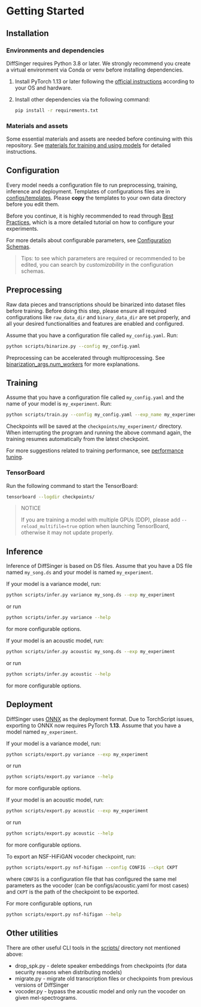# Getting Started

## Installation

### Environments and dependencies

DiffSinger requires Python 3.8 or later. We strongly recommend you create a virtual environment via Conda or venv before installing dependencies.

1. Install PyTorch 1.13 or later following the [official instructions](https://pytorch.org/get-started/locally/) according to your OS and hardware.

2. Install other dependencies via the following command:

   ```bash
   pip install -r requirements.txt
   ```

### Materials and assets

Some essential materials and assets are needed before continuing with this repository. See [materials for training and using models](BestPractices.md#materials-for-training-and-using-models) for detailed instructions.

## Configuration

Every model needs a configuration file to run preprocessing, training, inference and deployment. Templates of configurations files are in [configs/templates](../configs/templates). Please **copy** the templates to your own data directory before you edit them.

Before you continue, it is highly recommended to read through [Best Practices](BestPractices.md), which is a more detailed tutorial on how to configure your experiments.

For more details about configurable parameters, see [Configuration Schemas](ConfigurationSchemas.md).

> Tips: to see which parameters are required or recommended to be edited, you can search by _customizability_ in the configuration schemas.

## Preprocessing

Raw data pieces and transcriptions should be binarized into dataset files before training. Before doing this step, please ensure all required configurations like `raw_data_dir` and `binary_data_dir` are set properly, and all your desired functionalities and features are enabled and configured.

Assume that you have a configuration file called `my_config.yaml`. Run:

```bash
python scripts/binarize.py --config my_config.yaml
```

Preprocessing can be accelerated through multiprocessing. See [binarization_args.num_workers](ConfigurationSchemas.md#binarization_args.num_workers) for more explanations.

## Training

Assume that you have a configuration file called `my_config.yaml` and the name of your model is `my_experiment`. Run:

```bash
python scripts/train.py --config my_config.yaml --exp_name my_experiment --reset
```

Checkpoints will be saved at the `checkpoints/my_experiment/` directory. When interrupting the program and running the above command again, the training resumes automatically from the latest checkpoint.

For more suggestions related to training performance, see [performance tuning](BestPractices.md#performance-tuning).

### TensorBoard

Run the following command to start the TensorBoard:

```bash
tensorboard --logdir checkpoints/
```

> NOTICE
> 
> If you are training a model with multiple GPUs (DDP), please add `--reload_multifile=true` option when launching TensorBoard, otherwise it may not update properly.

## Inference

Inference of DiffSinger is based on DS files. Assume that you have a DS file named `my_song.ds` and your model is named `my_experiment`.

If your model is a variance model, run:

```bash
python scripts/infer.py variance my_song.ds --exp my_experiment
```

or run

```bash
python scripts/infer.py variance --help
```

for more configurable options.

If your model is an acoustic model, run:

```bash
python scripts/infer.py acoustic my_song.ds --exp my_experiment
```

or run

```bash
python scripts/infer.py acoustic --help
```

for more configurable options.

## Deployment

DiffSinger uses [ONNX](https://onnx.ai/) as the deployment format. Due to TorchScript issues, exporting to ONNX now requires PyTorch **1.13**. Assume that you have a model named `my_experiment`.

If your model is a variance model, run:

```bash
python scripts/export.py variance --exp my_experiment
```

or run

```bash
python scripts/export.py variance --help
```

for more configurable options.

If your model is an acoustic model, run:

```bash
python scripts/export.py acoustic --exp my_experiment
```

or run

```bash
python scripts/export.py acoustic --help
```

for more configurable options.

To export an NSF-HiFiGAN vocoder checkpoint, run:

```bash
python scripts/export.py nsf-hifigan --config CONFIG --ckpt CKPT
```

where `CONFIG` is a configuration file that has configured the same mel parameters as the vocoder (can be configs/acoustic.yaml for most cases) and `CKPT` is the path of the checkpoint to be exported.

For more configurable options, run

```bash
python scripts/export.py nsf-hifigan --help
```

## Other utilities

There are other useful CLI tools in the [scripts/](../scripts) directory not mentioned above:

- drop_spk.py - delete speaker embeddings from checkpoints (for data security reasons when distributing models)
- migrate.py - migrate old transcription files or checkpoints from previous versions of DiffSinger
- vocoder.py - bypass the acoustic model and only run the vocoder on given mel-spectrograms.
